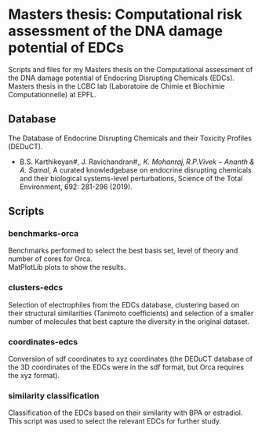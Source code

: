 # Masters thesis: Computational risk assessment of the DNA damage potential of EDCs
Scripts and files for my Masters thesis on the Computational assessment of the DNA damage potential of Endocring Disrupting Chemicals (EDCs).\
Masters thesis in the LCBC lab (Laboratoire de Chimie et Biochimie Computationnelle) at EPFL.

## Database
The Database of Endocrine Disrupting Chemicals and their Toxicity Profiles (DEDuCT).
- B.S. Karthikeyan#, J. Ravichandran#,*, K. Mohanraj$, R.P. Vivek-Ananth$ & A. Samal*, A curated knowledgebase on endocrine disrupting chemicals and their biological systems-level perturbations, Science of the Total Environment, 692: 281-296 (2019).

## Scripts

### benchmarks-orca
Benchmarks performed to select the best basis set, level of theory and number of cores for Orca.\
MatPlotLib plots to show the results.

### clusters-edcs
Selection of electrophiles from the EDCs database, clustering based on their structural similarities (Tanimoto coefficients) and selection of a smaller number of molecules that best capture the diversity in the original dataset.

### coordinates-edcs
Conversion of sdf coordinates to xyz coordinates (the DEDuCT database of the 3D coordinates of the EDCs were in the sdf format, but Orca requires the xyz format).

### similarity classification
Classification of the EDCs based on their similarity with BPA or estradiol. This script was used to select the relevant EDCs for further study.
